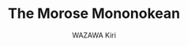 --- 
slug: "the-morose-mononokean"
title: "The Morose Mononokean"
publishdate: "2019-01-07"
src: "https://365manga.net/manga/the-morose-mononokean"
author: "WAZAWA Kiri"
image: "https://data.365manga.net/images/thumbnails/32538-the-morose-mononokean.jpg"
tags: ["Comedy","Fantasy","Shounen","Shounen ai","Supernatural"]
chapters: ["Vol.6 Chapter 62 ","Chapter 61 ","Chapter 60 ","Chapter 59 ","Chapter 58 ","Chapter 57 ","Chapter 56 ","Chapter 55 ","Chapter 54 ","Chapter 52 ","Chapter 51 ","Chapter 50 ","Chapter 49 ","Chapter 48 ","Chapter 47 ","Chapter 46 ","Chapter 45 ","Chapter 44 ","Chapter 43 ","Chapter 42 ","Chapter 41 ","Chapter 40 ","Chapter 39 ","Chapter 38 ","Chapter 37 ","Chapter 36 ","Chapter 35 ","Chapter 34 ","Chapter 33 ","Chapter 32 ","Chapter 31 ","Chapter 30 ","Chapter 29 ","Chapter 28 ","Chapter 27 ","Chapter 26 ","Chapter 25 ","Chapter 24 ","Chapter 23 ","Chapter 22 ","Chapter 21 ","Chapter 20 ","Chapter 19 ","Chapter 18 ","Chapter 17 ","Chapter 16 ","Chapter 15 ","Chapter 14 ","Chapter 13 ","Chapter 12 ","Chapter 11 ","Chapter 10 ","Chapter 9 ","Chapter 8 ","Chapter 7 ","Chapter 6 ","Chapter 5 ","Chapter 4 ","Chapter 3 ","Chapter 2 ","Chapter 1"]
chapterlinks: ["https://365manga.net/the-morose-mononokean/chapter-62.html","https://365manga.net/the-morose-mononokean/chapter-61.html","https://365manga.net/the-morose-mononokean/chapter-60.html","https://365manga.net/the-morose-mononokean/chapter-59.html","https://365manga.net/the-morose-mononokean/chapter-58.html","https://365manga.net/the-morose-mononokean/chapter-57.html","https://365manga.net/the-morose-mononokean/chapter-56.html","https://365manga.net/the-morose-mononokean/chapter-55.html","https://365manga.net/the-morose-mononokean/chapter-54.html","https://365manga.net/the-morose-mononokean/chapter-52.html","https://365manga.net/the-morose-mononokean/chapter-51.html","https://365manga.net/the-morose-mononokean/chapter-50.html","https://365manga.net/the-morose-mononokean/chapter-49.html","https://365manga.net/the-morose-mononokean/chapter-48.html","https://365manga.net/the-morose-mononokean/chapter-47.html","https://365manga.net/the-morose-mononokean/chapter-46.html","https://365manga.net/the-morose-mononokean/chapter-45.html","https://365manga.net/the-morose-mononokean/chapter-44.html","https://365manga.net/the-morose-mononokean/chapter-43.html","https://365manga.net/the-morose-mononokean/chapter-42.html","https://365manga.net/the-morose-mononokean/chapter-41.html","https://365manga.net/the-morose-mononokean/chapter-40.html","https://365manga.net/the-morose-mononokean/chapter-39.html","https://365manga.net/the-morose-mononokean/chapter-38.html","https://365manga.net/the-morose-mononokean/chapter-37.html","https://365manga.net/the-morose-mononokean/chapter-36.html","https://365manga.net/the-morose-mononokean/chapter-35.html","https://365manga.net/the-morose-mononokean/chapter-34.html","https://365manga.net/the-morose-mononokean/chapter-33.html","https://365manga.net/the-morose-mononokean/chapter-32.html","https://365manga.net/the-morose-mononokean/chapter-31.html","https://365manga.net/the-morose-mononokean/chapter-30.html","https://365manga.net/the-morose-mononokean/chapter-29.html","https://365manga.net/the-morose-mononokean/chapter-28.html","https://365manga.net/the-morose-mononokean/chapter-27.html","https://365manga.net/the-morose-mononokean/chapter-26.html","https://365manga.net/the-morose-mononokean/chapter-25.html","https://365manga.net/the-morose-mononokean/chapter-24.html","https://365manga.net/the-morose-mononokean/chapter-23.html","https://365manga.net/the-morose-mononokean/chapter-22.html","https://365manga.net/the-morose-mononokean/chapter-21.html","https://365manga.net/the-morose-mononokean/chapter-20.html","https://365manga.net/the-morose-mononokean/chapter-19.html","https://365manga.net/the-morose-mononokean/chapter-18.html","https://365manga.net/the-morose-mononokean/chapter-17.html","https://365manga.net/the-morose-mononokean/chapter-16.html","https://365manga.net/the-morose-mononokean/chapter-15.html","https://365manga.net/the-morose-mononokean/chapter-14.html","https://365manga.net/the-morose-mononokean/chapter-13.html","https://365manga.net/the-morose-mononokean/chapter-12.html","https://365manga.net/the-morose-mononokean/chapter-11.html","https://365manga.net/the-morose-mononokean/chapter-10.html","https://365manga.net/the-morose-mononokean/chapter-9.html","https://365manga.net/the-morose-mononokean/chapter-8.html","https://365manga.net/the-morose-mononokean/chapter-7.html","https://365manga.net/the-morose-mononokean/chapter-6.html","https://365manga.net/the-morose-mononokean/chapter-5.html","https://365manga.net/the-morose-mononokean/chapter-4.html","https://365manga.net/the-morose-mononokean/chapter-3.html","https://365manga.net/the-morose-mononokean/chapter-2.html","https://365manga.net/the-morose-mononokean/chapter-1.html"]
description: "Ashiya has spent the first seven days of high school stuck in the infirmary because of a 'mononoke' attaching itself to him. He ends up asking the owner of a small tearoom - Mononokean - for help."
---